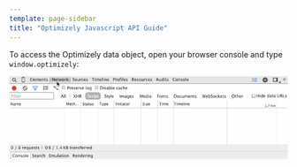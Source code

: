 ```yaml
---
template: page-sidebar
title: "Optimizely Javascript API Guide"
---
```


To access the Optimizely data object, open your browser console and type `window.optimizely`:

<img src="../../../assets/img/developer-console-1.gif">
